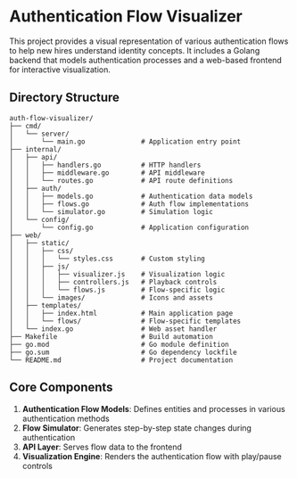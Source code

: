# Authentication Flow Visualizer

This project provides a visual representation of various authentication flows to help new hires understand identity concepts. It includes a Golang backend that models authentication processes and a web-based frontend for interactive visualization.

## Directory Structure

```
auth-flow-visualizer/
├── cmd/
│   └── server/
│       └── main.go              # Application entry point
├── internal/
│   ├── api/
│   │   ├── handlers.go          # HTTP handlers
│   │   ├── middleware.go        # API middleware
│   │   └── routes.go            # API route definitions
│   ├── auth/
│   │   ├── models.go            # Authentication data models
│   │   ├── flows.go             # Auth flow implementations
│   │   └── simulator.go         # Simulation logic
│   └── config/
│       └── config.go            # Application configuration
├── web/
│   ├── static/
│   │   ├── css/
│   │   │   └── styles.css       # Custom styling
│   │   ├── js/
│   │   │   ├── visualizer.js    # Visualization logic
│   │   │   ├── controllers.js   # Playback controls
│   │   │   └── flows.js         # Flow-specific logic
│   │   └── images/              # Icons and assets
│   ├── templates/
│   │   ├── index.html           # Main application page
│   │   └── flows/               # Flow-specific templates
│   └── index.go                 # Web asset handler
├── Makefile                     # Build automation
├── go.mod                       # Go module definition
├── go.sum                       # Go dependency lockfile
└── README.md                    # Project documentation
```

## Core Components

1. **Authentication Flow Models**: Defines entities and processes in various authentication methods
2. **Flow Simulator**: Generates step-by-step state changes during authentication
3. **API Layer**: Serves flow data to the frontend
4. **Visualization Engine**: Renders the authentication flow with play/pause controls